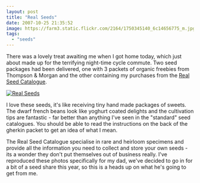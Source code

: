 ```yaml
---
layout: post
title: "Real Seeds"
date: 2007-10-25 21:35:52
image: https://farm3.static.flickr.com/2164/1750345140_6c14656775_m.jpg
tags:
  - "seeds"
---
```


There was a lovely treat awaiting me when I got home today, which just about made up for the terrifying night-time cycle commute. Two seed packages had been delivered, one with 3 packets of organic freebies from Thompson & Morgan and the other containing my purchases from the [Real Seed Catalogue](https://www.realseeds.co.uk/).

[![Real Seeds](https://farm3.static.flickr.com/2164/1750345140_6c14656775_m.jpg)](https://www.flickr.com/photos/warriorwomen/1750345140/)

I love these seeds, it's like receiving tiny hand made packages of sweets. The dwarf french beans look like yoghurt coated delights and the cultivation tips are fantastic - far better than anything I've seen in the "standard" seed catalogues. You should be able to read the instructions on the back of the gherkin packet to get an idea of what I mean.

The Real Seed Catalogue specialise in rare and heirloom specimens and provide all the information you need to collect and store your own seeds - its a wonder they don't put themselves out of business really. I've reproduced these photos specifically for my dad, we've decided to go in for a bit of a seed share this year, so this is a heads up on what he's going to get from me.
